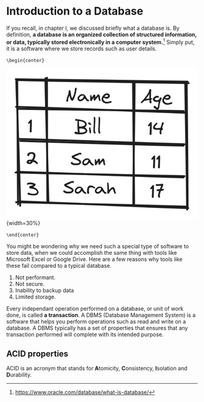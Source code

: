 # Introduction to a Database

If you recall, in chapter I, we discussed briefly what a database is. By definition, **a database is an organized collection of structured information, or data, typically stored electronically in a computer system.**[^1] Simply put, it is a software where we store records such as user details.

```{=latex}
\begin{center}
```
![A basic database](src/book/images/5.1.png){width=30%}
```{=latex}
\end{center}
```

You might be wondering why we need such a special type of software to store data, when we could accomplish the same thing with tools like Microsoft Excel or Google Drive. Here are a few reasons why tools like these fail compared to a typical database.

1. Not performant.
2. Not secure.
3. Inability to backup data
4. Limited storage.

Every independant operation performed on a database, or unit of work done, is called **a transaction**. A DBMS (Database Management System) is a software that helps you perform operations such as read and write on a database. A DBMS typically has a set of properties that ensures that any transaction performed will complete with its intended purpose.

## ACID properties
ACID is an acronym that stands for **A**tomicity, **C**onsistency, **I**solation and **D**urability.

[^1]: https://www.oracle.com/database/what-is-database/
